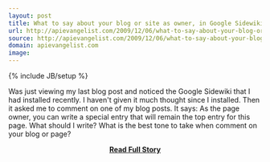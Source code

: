 ```yaml
---
layout: post
title: What to say about your blog or site as owner, in Google Sidewiki?
url: http://apievangelist.com/2009/12/06/what-to-say-about-your-blog-or-site-as-owner-in-google-sidewiki/
source: http://apievangelist.com/2009/12/06/what-to-say-about-your-blog-or-site-as-owner-in-google-sidewiki/
domain: apievangelist.com
image: 
---
```

{% include JB/setup %}<p>Was just viewing my last blog post and noticed the Google Sidewiki that I had installed recently.
I haven't given it much thought since I installed.
Then it asked me to comment on one of my blog posts. It says:
As the page owner, you can write a special entry that will remain the top entry for this page.
What should I write? What is the best tone to take when comment on your blog or page? 
</p>
<center><p><a href="http://apievangelist.com/2009/12/06/what-to-say-about-your-blog-or-site-as-owner-in-google-sidewiki/" style='padding:25px; font-sze:18px; font-weight: bold;'>Read Full Story</a></p></center>
